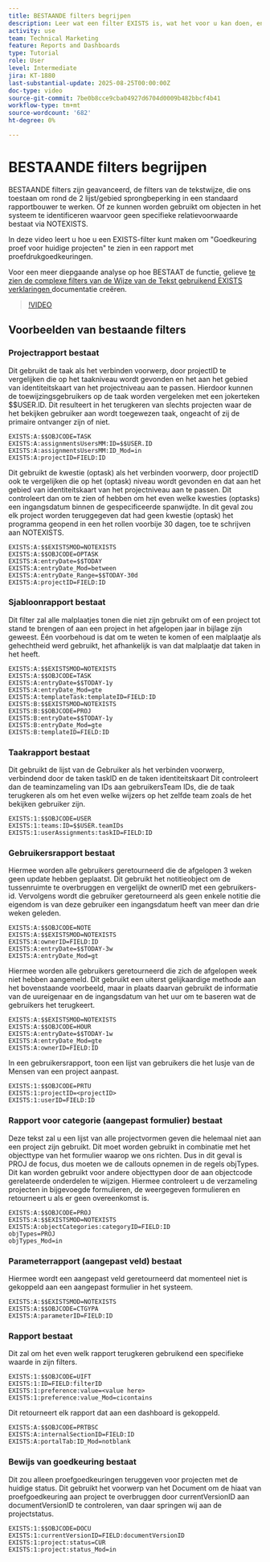 ```yaml
---
title: BESTAANDE filters begrijpen
description: Leer wat een filter EXISTS is, wat het voor u kan doen, en hoe u één van kras kunt bouwen. Zie ook veel nuttige voorbeelden van EXISTS-filters.
activity: use
team: Technical Marketing
feature: Reports and Dashboards
type: Tutorial
role: User
level: Intermediate
jira: KT-1880
last-substantial-update: 2025-08-25T00:00:00Z
doc-type: video
source-git-commit: 7be0b8cce9cba04927d6704d0009b482bbcf4b41
workflow-type: tm+mt
source-wordcount: '682'
ht-degree: 0%

---
```


# BESTAANDE filters begrijpen

BESTAANDE filters zijn geavanceerd, de filters van de tekstwijze, die ons toestaan om rond de 2 lijst/gebied sprongbeperking in een standaard rapportbouwer te werken. Of ze kunnen worden gebruikt om objecten in het systeem te identificeren waarvoor geen specifieke relatievoorwaarde bestaat via NOTEXISTS.

In deze video leert u hoe u een EXISTS-filter kunt maken om &quot;Goedkeuring proef voor huidige projecten&quot; te zien in een rapport met proefdrukgoedkeuringen.

Voor een meer diepgaande analyse op hoe BESTAAT de functie, gelieve [ te zien de complexe filters van de Wijze van de Tekst gebruikend EXISTS verklaringen ](https://experienceleague.adobe.com/en/docs/workfront/using/reporting/reports/text-mode/create-complex-text-mode-filters-using-exists-statements) documentatie creëren.

>[!VIDEO](https://video.tv.adobe.com/v/3471181/?quality=12&learn=on&enablevpops)

## Voorbeelden van bestaande filters

### Projectrapport bestaat

Dit gebruikt de taak als het verbinden voorwerp, door projectID te vergelijken die op het taakniveau wordt gevonden en het aan het gebied van identiteitskaart van het projectniveau aan te passen. Hierdoor kunnen de toewijzingsgebruikers op de taak worden vergeleken met een jokerteken $$USER.ID. Dit resulteert in het terugkeren van slechts projecten waar de het bekijken gebruiker aan wordt toegewezen
taak, ongeacht of zij de primaire ontvanger zijn of niet.

```
EXISTS:A:$$OBJCODE=TASK
EXISTS:A:assignmentsUsersMM:ID=$$USER.ID
EXISTS:A:assignmentsUsersMM:ID_Mod=in
EXISTS:A:projectID=FIELD:ID
```


Dit gebruikt de kwestie (optask) als het verbinden voorwerp, door projectID ook te vergelijken die op het (optask) niveau wordt gevonden en dat aan het gebied van identiteitskaart van het projectniveau aan te passen. Dit controleert dan om te zien of hebben om het even welke kwesties (optasks) een ingangsdatum binnen de gespecificeerde spanwijdte. In dit geval zou elk project worden teruggegeven dat
had geen kwestie (optask) het programma geopend in een het rollen voorbije 30 dagen, toe te schrijven aan NOTEXISTS.

```
EXISTS:A:$$EXISTSMOD=NOTEXISTS
EXISTS:A:$$OBJCODE=OPTASK
EXISTS:A:entryDate=$$TODAY
EXISTS:A:entryDate_Mod=between
EXISTS:A:entryDate_Range=$$TODAY-30d
EXISTS:A:projectID=FIELD:ID
```

### Sjabloonrapport bestaat

Dit filter zal alle malplaatjes tonen die niet zijn gebruikt om of een project tot stand te brengen of aan een project in het afgelopen jaar in bijlage zijn geweest. Één voorbehoud is dat om te weten te komen of een malplaatje als gehechtheid werd gebruikt, het afhankelijk is van dat malplaatje dat taken in het heeft.

```
EXISTS:A:$$EXISTSMOD=NOTEXISTS
EXISTS:A:$$OBJCODE=TASK
EXISTS:A:entryDate=$$TODAY-1y
EXISTS:A:entryDate_Mod=gte
EXISTS:A:templateTask:templateID=FIELD:ID
EXISTS:B:$$EXISTSMOD=NOTEXISTS
EXISTS:B:$$OBJCODE=PROJ
EXISTS:B:entryDate=$$TODAY-1y
EXISTS:B:entryDate_Mod=gte
EXISTS:B:templateID=FIELD:ID
```

### Taakrapport bestaat

Dit gebruikt de lijst van de Gebruiker als het verbinden voorwerp, verbindend door de taken taskID en de taken identiteitskaart Dit controleert dan de teaminzameling van IDs aan gebruikersTeam IDs, die de taak terugkeren als om het even welke wijzers op het zelfde team zoals de het bekijken gebruiker zijn.

```
EXISTS:1:$$OBJCODE=USER
EXISTS:1:teams:ID=$$USER.teamIDs
EXISTS:1:userAssignments:taskID=FIELD:ID
```

### Gebruikersrapport bestaat

Hiermee worden alle gebruikers geretourneerd die de afgelopen 3 weken geen update hebben geplaatst. Dit gebruikt het notitieobject om de tussenruimte te overbruggen en vergelijkt de ownerID met een gebruikers-id. Vervolgens wordt die gebruiker geretourneerd als geen enkele notitie die eigendom is van deze gebruiker een ingangsdatum heeft van meer dan drie weken geleden.

```
EXISTS:A:$$OBJCODE=NOTE
EXISTS:A:$$EXISTSMOD=NOTEXISTS
EXISTS:A:ownerID=FIELD:ID
EXISTS:A:entryDate=$$TODAY-3w
EXISTS:A:entryDate_Mod=gt
```

Hiermee worden alle gebruikers geretourneerd die zich de afgelopen week niet hebben aangemeld. Dit gebruikt een uiterst gelijkaardige methode aan het bovenstaande voorbeeld, maar in plaats daarvan gebruikt de informatie van de uureigenaar en de ingangsdatum van het uur om te baseren wat de gebruikers het terugkeert.

```
EXISTS:A:$$EXISTSMOD=NOTEXISTS
EXISTS:A:$$OBJCODE=HOUR
EXISTS:A:entryDate=$$TODAY-1w
EXISTS:A:entryDate_Mod=gte
EXISTS:A:ownerID=FIELD:ID
```

In een gebruikersrapport, toon een lijst van gebruikers die het lusje van de Mensen van een project aanpast.

```
EXISTS:1:$$OBJCODE=PRTU
EXISTS:1:projectID=<projectID>
EXISTS:1:userID=FIELD:ID
```

### Rapport voor categorie (aangepast formulier) bestaat

Deze tekst zal u een lijst van alle projectvormen geven die helemaal niet aan een project zijn gebruikt. Dit moet worden gebruikt in combinatie met het objecttype van het formulier waarop we ons richten. Dus in dit geval is PROJ de focus, dus moeten we de callouts opnemen in de regels objTypes. Dit kan worden gebruikt
voor andere objecttypen door de aan objectcode gerelateerde onderdelen te wijzigen. Hiermee controleert u de verzameling projecten in bijgevoegde formulieren, de weergegeven formulieren en retourneert u als er geen overeenkomst is.

```
EXISTS:A:$$OBJCODE=PROJ
EXISTS:A:$$EXISTSMOD=NOTEXISTS
EXISTS:A:objectCategories:categoryID=FIELD:ID
objTypes=PROJ
objTypes_Mod=in
```

### Parameterrapport (aangepast veld) bestaat

Hiermee wordt een aangepast veld geretourneerd dat momenteel niet is gekoppeld aan een aangepast formulier in het systeem.

```
EXISTS:A:$$EXISTSMOD=NOTEXISTS
EXISTS:A:$$OBJCODE=CTGYPA
EXISTS:A:parameterID=FIELD:ID
```

### Rapport bestaat

Dit zal om het even welk rapport terugkeren gebruikend een specifieke waarde in zijn filters.

```
EXISTS:1:$$OBJCODE=UIFT
EXISTS:1:ID=FIELD:filterID
EXISTS:1:preference:value=<value here>
EXISTS:1:preference:value_Mod=cicontains
```

Dit retourneert elk rapport dat aan een dashboard is gekoppeld.

```
EXISTS:A:$$OBJCODE=PRTBSC
EXISTS:A:internalSectionID=FIELD:ID
EXISTS:A:portalTab:ID_Mod=notblank
```

### Bewijs van goedkeuring bestaat

Dit zou alleen proefgoedkeuringen teruggeven voor projecten met de huidige status. Dit gebruikt het voorwerp van het Document om de hiaat van proefgoedkeuring aan project te overbruggen door currentVersionID aan documentVersionID te controleren, van daar springen wij aan de projectstatus.

```
EXISTS:1:$$OBJCODE=DOCU
EXISTS:1:currentVersionID=FIELD:documentVersionID
EXISTS:1:project:status=CUR
EXISTS:1:project:status_Mod=in
```
